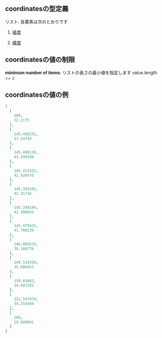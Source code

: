 ## coordinatesの型定義

リスト. 各要素は次のとおりです

1.  [経度](station-properties-ボロノイ範囲-properties-geometrypolygonlinestring-oneof-geometrylinestring-properties-linestringの座標リスト-座標点-items-経度.md "check type definition")

2.  [緯度](station-properties-ボロノイ範囲-properties-geometrypolygonlinestring-oneof-geometrylinestring-properties-linestringの座標リスト-座標点-items-緯度.md "check type definition")

## coordinatesの値の制限

**minimum number of items**: リストの長さの最小値を指定します value.length >= `2`

## coordinatesの値の例

```json
[
  [
    160,
    32.2175
  ],
  [
    145.486252,
    43.24743
  ],
  [
    145.480118,
    43.249398
  ],
  [
    145.412432,
    42.926476
  ],
  [
    145.393203,
    42.31716
  ],
  [
    145.394284,
    42.306034
  ],
  [
    145.479425,
    41.700239
  ],
  [
    146.005674,
    39.188776
  ],
  [
    149.514356,
    35.886453
  ],
  [
    150.83862,
    34.697293
  ],
  [
    151.547974,
    34.255494
  ],
  [
    160,
    29.000091
  ]
]
```
